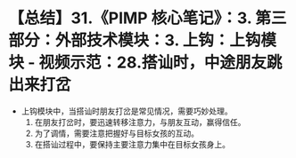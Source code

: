 # 【总结】31.《PIMP 核心笔记》：3. 第三部分：外部技术模块：3. 上钩：上钩模块 - 视频示范：28.搭讪时，中途朋友跳出来打岔

-   上钩模块中，当搭讪时朋友打岔是常见情况，需要巧妙处理。
    1.  在朋友打岔时，要迅速转移注意力，与朋友互动，赢得信任。
    2.  为了调情，需要注意把握好与目标女孩的互动。
    3.  在搭讪过程中，要保持主要注意力集中在目标女孩身上。